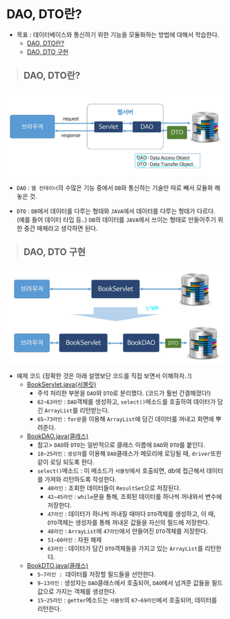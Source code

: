 # DAO, DTO란? 

+ 목표 : 데이터베이스와 통신하기 위한 기능을 모듈화하는 방법에 대해서 학습한다.
    + [DAO, DTO란?]()
    + [DAO, DTO 구현]()

> ## DAO, DTO란?

<img src="https://github.com/journeytorainbow/JSP_Servlet_study/blob/master/DAO_DTO/img/img1.JPG?raw=true">

+ `DAO` : `웹 컨테이너`의 수많은 기능 중에서 `DB`와 통신하는 기술만 따로 빼서 모듈화 해놓은 것.

+ `DTO` : `DB`에서 데이터를 다루는 형태와 `JAVA`에서 데이터를 다루는 형태가 다르다. (예를 들어 데이터 타입 등..) `DB`의 데이터를 `JAVA`에서 쓰이는 형태로 만들어주기 위한 중간 매체라고 생각하면 된다.

> ## DAO, DTO 구현

<img src="https://github.com/journeytorainbow/JSP_Servlet_study/blob/master/DAO_DTO/img/img2.JPG?raw=true">

+ 예제 코드 (정확한 것은 아래 설명보단 코드를 직접 보면서 이해하자..!)
    + [BookServlet.java(서블릿)](https://github.com/journeytorainbow/JSP_Servlet_study/blob/master/DAO_DTO/dataPjt/src/com/servlet/BookServlet.java)
        + 주석 처리한 부분을 `DAO`와 `DTO`로 분리했다. (코드가 훨씬 간결해졌다!)
        + `62~63라인` : `DAO`객체를 생성하고, `select()`메소드를 호출하여 데이터가 담긴 `ArrayList`를 리턴받는다.
        + `65~73라인` : `for문`을 이용해 `ArrayList`에 담긴 데이터를 꺼내고 화면에 뿌려준다.
    + [BookDAO.java(클래스)](https://github.com/journeytorainbow/JSP_Servlet_study/blob/master/DAO_DTO/dataPjt/src/com/servlet/dao/BookDAO.java)
        + 참고> `DAO`와 `DTO`는 일반적으로 클래스 이름에 `DAO`와 `DTO`를 붙인다.
        + `18~25라인` : `생성자`를 이용해 `DAO`클래스가 메모리에 로딩될 때, `driver`또한 같이 로딩 되도록 한다.
        + `select()`메소드 : 이 메소드가 `서블릿`에서 호출되면, db에 접근해서 데이터를 가져와 리턴하도록 작성한다.
            + `40라인` : 조회한 데이터들이 `ResultSet`으로 저장된다.
            + `42~45라인` : `while`문을 통해, 조회된 데이터를 하나씩 꺼내와서 변수에 저장한다.
            + `47라인` : 데이터가 하나씩 꺼내질 때마다 `DTO`객체를 생성하고, 이 때, `DTO`객체는 생성자를 통해 꺼내온 값들을 자신의 필드에 저장한다.
            + `48라인` : `ArrayList`에 `47라인`에서 만들어진 `DTO`객체를 저장한다.
            + `51~60라인` : 자원 해제
            + `63라인` : 데이터가 담긴 `DTO`객체들을 가지고 있는 `ArrayList`를 리턴한다.
    + [BookDTO.java(클래스)](https://github.com/journeytorainbow/JSP_Servlet_study/blob/master/DAO_DTO/dataPjt/src/com/servlet/dto/BookDTO.java)
        + `5~7라인 : `데이터를 저장할 필드들을 선언한다.
        + `9~13라인` : 생성자는 `DAO`클래스에서 호출되어, `DAO`에서 넘겨준 값들을 필드값으로 가지는 객체를 생성한다.
        + `15~25라인` : `getter`메소드는 `서블릿`의 `67~69라인`에서 호출되어, 데이터를 리턴한다.